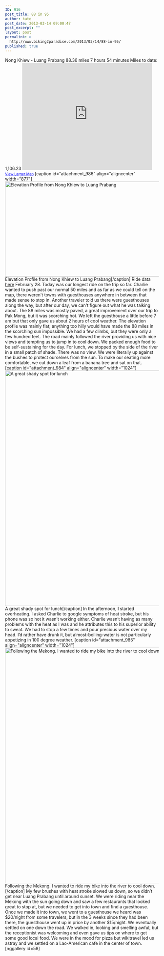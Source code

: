 ```yaml
---
ID: 916
post_title: 88 in 95
author: kate
post_date: 2013-03-14 09:00:47
post_excerpt: ""
layout: post
permalink: >
  http://www.biking2paradise.com/2013/03/14/88-in-95/
published: true
---
```

Nong Khiew - Luang Prabang 88.36 miles 7 hours 54 minutes Miles to date: 1,106.23 <iframe src="https://maps.google.com/maps?source=embed&f=q&hl=en&q=http:%2F%2Fshare.abvio.com%2F3697%2Fd484%2F3017%2Ff541%2FCyclemeter-Cycle-20130228-0652.kml&ie=UTF8&t=m&ll=20.25998,102.373416&spn=1.54593,4.718628&output=embed" height="350" width="425" frameborder="0" marginwidth="0" marginheight="0" scrolling="no"></iframe> <small><a style="color: #0000ff; text-align: left;" href="https://maps.google.com/maps?source=embed&f=q&hl=en&q=http:%2F%2Fshare.abvio.com%2F3697%2Fd484%2F3017%2Ff541%2FCyclemeter-Cycle-20130228-0652.kml&ie=UTF8&t=m&ll=20.25998,102.373416&spn=1.54593,4.718628">View Larger Map</a></small> [caption id="attachment_986" align="aligncenter" width="877"]<a href="http://biking2paradise.com/?attachment_id=986" rel="attachment wp-att-986"><img class="size-full wp-image-986" alt="Elevation Profile from Nong Khiew to Luang Prabang" src="http://biking2paradise.com/wp-content/uploads/2013/03/nong-khiew-to-luang-prabang.jpg" width="877" height="310" /></a> Elevation Profile from Nong Khiew to Luang Prabang[/caption] Ride data <a title="Ride data for Nong Khiew to Luang Prabang" href="http://cyclemeter.com/3697d4843017f541/Cycle-20130228-0652?r=e" target="_blank">here</a> February 28. Today was our longest ride on the trip so far. Charlie wanted to push past our normal 50 miles and as far as we could tell on the map, there weren't towns with guesthouses anywhere in between that made sense to stop in. Another traveler told us there were guesthouses along the way, but after our day, we can't figure out what he was talking about. The 88 miles was mostly paved, a great improvement over our trip to Pak Mong, but it was scorching hot. We left the guesthouse a little before 7 am but that only gave us about 2 hours of cool weather. The elevation profile was mainly flat; anything too hilly would have made the 88 miles in the scorching sun impossible. We had a few climbs, but they were only a few hundred feet. The road mainly followed the river providing us with nice views and tempting us to jump in to cool down. We packed enough food to be self-sustaining for the day. For lunch, we stopped by the side of the river in a small patch of shade. There was no view. We were literally up against the bushes to protect ourselves from the sun. To make our seating more comfortable, we cut down a leaf from a banana tree and sat on that. [caption id="attachment_984" align="aligncenter" width="1024"]<a href="http://biking2paradise.com/?attachment_id=984" rel="attachment wp-att-984"><img class="size-full wp-image-984" alt="A great shady spot for lunch" src="http://biking2paradise.com/wp-content/uploads/2013/03/2013-02-28-12-51-25.jpg" width="1024" height="768" /></a> A great shady spot for lunch[/caption] In the afternoon, I started overheating. I asked Charlie to google symptoms of heat stroke, but his phone was so hot it wasn’t working either. Charlie wasn’t having as many problems with the heat as I was and he attributes this to his superior ability to sweat. We had to stop a few times and pour precious water over my head. I’d rather have drunk it, but almost-boiling-water is not particularly appetizing in 100 degree weather. [caption id="attachment_985" align="aligncenter" width="1024"]<a href="http://biking2paradise.com/?attachment_id=985" rel="attachment wp-att-985"><img class="size-full wp-image-985" alt="Following the Mekong.  I wanted to ride my bike into the river to cool down. " src="http://biking2paradise.com/wp-content/uploads/2013/03/2013-02-28-12-52-02.jpg" width="1024" height="768" /></a> Following the Mekong. I wanted to ride my bike into the river to cool down.[/caption] My few brushes with heat stroke slowed us down, so we didn’t get near Luang Prabang until around sunset. We were riding near the Mekong with the sun going down and saw a few restaurants that looked great to stop at, but we needed to get into town and find a guesthouse. Once we made it into town, we went to a guesthouse we heard was $20/night from some travelers, but in the 3 weeks since they had been there, the guesthouse went up in price by another $15/night. We eventually settled on one down the road. We walked in, looking and smelling awful, but the receptionist was welcoming and even gave us tips on where to get some good local food. We were in the mood for pizza but wikitravel led us astray and we settled on a Lao-American cafe in the center of town. [nggallery id=58]